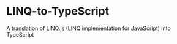 LINQ-to-TypeScript
==================

A translation of LINQ.js (LINQ implementation for JavaScript) into TypeScript
